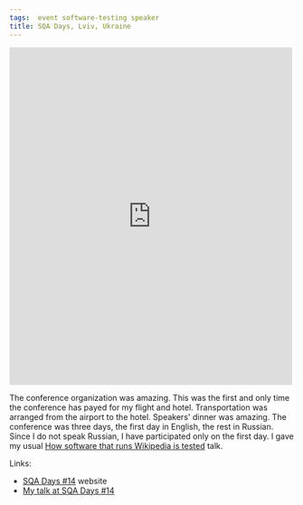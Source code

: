 ```yaml
---
tags:  event software-testing speaker
title: SQA Days, Lviv, Ukraine
---
```

<iframe src="https://www.facebook.com/plugins/post.php?href=https%3A%2F%2Fwww.facebook.com%2Fmedia%2Fset%2F%3Fset%3Da.10154155196987290.1073741902.735252289%26type%3D3&width=500" width="500" height="597" style="border:none;overflow:hidden" scrolling="no" frameborder="0" allowTransparency="true"></iframe>

The conference organization was amazing. This was the first and only time the conference has payed for my flight and hotel. Transportation was arranged from the airport to the hotel. Speakers' dinner was amazing. The conference was three days, the first day in English, the rest in Russian. Since I do not speak Russian, I have participated only on the first day. I gave my usual [How software that runs Wikipedia is tested](/how-software-that-runs-wikipedia-is-tested) talk.

Links:

- [SQA Days #14](http://sqadays.com/en/index?eventId=8058) website
- [My talk at SQA Days #14](http://sqadays.com/ru/talk/12484)
